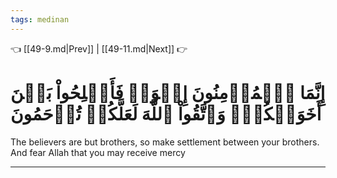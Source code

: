 ```yaml
---
tags: medinan
---
```


👈 [[49-9.md|Prev]] | [[49-11.md|Next]] 👉

# إِنَّمَا ٱلۡمُؤۡمِنُونَ إِخۡوَةٞ فَأَصۡلِحُواْ بَيۡنَ أَخَوَيۡكُمۡۚ وَٱتَّقُواْ ٱللَّهَ لَعَلَّكُمۡ تُرۡحَمُونَ

The believers are but brothers, so make settlement between your brothers. And fear Allah that you may receive mercy

---

